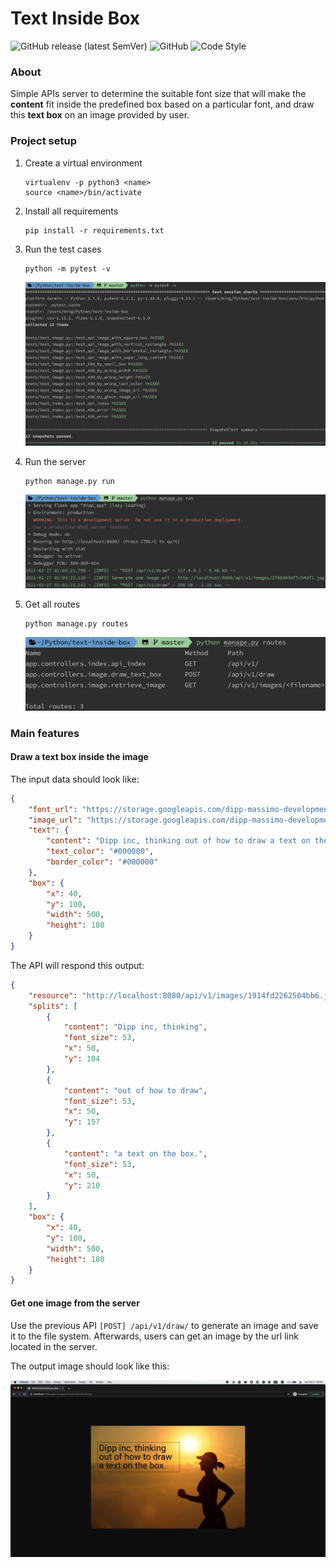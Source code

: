 # Text Inside Box

![GitHub release (latest SemVer)](https://img.shields.io/github/v/release/hackerYM/text-inside-box)
![GitHub](https://img.shields.io/github/license/hackerYM/text-inside-box)
![Code Style](https://img.shields.io/badge/code%20style-flake8-000000.svg)

### About

Simple APIs server to determine the suitable font size that will make the **content** fit inside 
the predefined box based on a particular font, and draw this **text box** on an image provided by user.

### Project setup

1. Create a virtual environment
    
    ```shell
    virtualenv -p python3 <name>
    source <name>/bin/activate
    ```

1. Install all requirements

    ```shell
    pip install -r requirements.txt
    ```
   
1. Run the test cases

    ```shell
    python -m pytest -v
    ```
   
    ![Sample](images/sample-01.png)

1. Run the server

    ```shell
    python manage.py run
    ```
   
    ![Sample](images/sample-02.png)
   
1. Get all routes

    ```shell
    python manage.py routes
    ```
   
    ![Sample](images/sample-03.png)


### Main features

#### Draw a text box inside the image

The input data should look like:

```json
{
    "font_url": "https://storage.googleapis.com/dipp-massimo-development-fonts/4f2cf2b6b99d96ca.ttf",
    "image_url": "https://storage.googleapis.com/dipp-massimo-development-images/1f1282fef735f349.jpg",
    "text": {
        "content": "Dipp inc, thinking out of how to draw a text on the box.",
        "text_color": "#000000",
        "border_color": "#000000"
    },
    "box": {
        "x": 40,
        "y": 100,
        "width": 500,
        "height": 180
    }
}
```

The API will respond this output:

```json
{
    "resource": "http://localhost:8080/api/v1/images/1914fd2262504bb6.jpg",
    "splits": [
        {
            "content": "Dipp inc, thinking",
            "font_size": 53,
            "x": 50,
            "y": 104
        },
        {
            "content": "out of how to draw",
            "font_size": 53,
            "x": 50,
            "y": 157
        },
        {
            "content": "a text on the box.",
            "font_size": 53,
            "x": 50,
            "y": 210
        }
    ],
    "box": {
        "x": 40,
        "y": 100,
        "width": 500,
        "height": 180
    }
}
```


#### Get one image from the server

Use the previous API `[POST] /api/v1/draw/` to generate an image and save it to the file system.
Afterwards, users can get an image by the url link located in the server.

The output image should look like this:

![Sample](images/sample-04.png)
